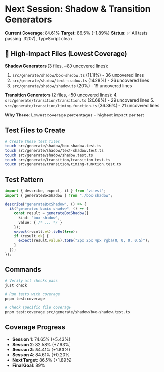 # Next Session: Shadow & Transition Generators

**Current Coverage**: 84.61%
**Target**: 86.5% (+1.89%)
**Status**: ✅ All tests passing (3207), TypeScript clean

## 🎯 High-Impact Files (Lowest Coverage)

**Shadow Generators** (3 files, ~80 uncovered lines):
1. `src/generate/shadow/box-shadow.ts` (11.11%) - 36 uncovered lines
2. `src/generate/shadow/text-shadow.ts` (14.28%) - 26 uncovered lines  
3. `src/generate/shadow/shadow.ts` (20%) - 19 uncovered lines

**Transition Generators** (2 files, ~50 uncovered lines):
4. `src/generate/transition/transition.ts` (20.68%) - 29 uncovered lines
5. `src/generate/transition/timing-function.ts` (36.36%) - 21 uncovered lines

**Why These**: Lowest coverage percentages = highest impact per test

## Test Files to Create

```bash
# Create these test files
touch src/generate/shadow/box-shadow.test.ts
touch src/generate/shadow/text-shadow.test.ts
touch src/generate/shadow/shadow.test.ts
touch src/generate/transition/transition.test.ts
touch src/generate/transition/timing-function.test.ts
```

## Test Pattern

```typescript
import { describe, expect, it } from "vitest";
import { generateBoxShadow } from "./box-shadow";

describe("generateBoxShadow", () => {
  it("generates basic shadow", () => {
    const result = generateBoxShadow({
      kind: "box-shadow",
      value: { /* ... */ }
    });
    expect(result.ok).toBe(true);
    if (result.ok) {
      expect(result.value).toBe("2px 2px 4px rgba(0, 0, 0, 0.5)");
    }
  });
});
```

## Commands

```bash
# Verify all checks pass
just check

# Run tests with coverage
pnpm test:coverage

# Check specific file coverage
pnpm test:coverage src/generate/shadow/box-shadow.test.ts
```

## Coverage Progress

- **Session 1**: 74.65% (+5.43%)
- **Session 2**: 82.58% (+7.93%)
- **Session 3**: 84.41% (+1.83%)
- **Session 4**: 84.61% (+0.20%)
- **Next Target**: 86.5% (+1.89%)
- **Final Goal**: 89%
